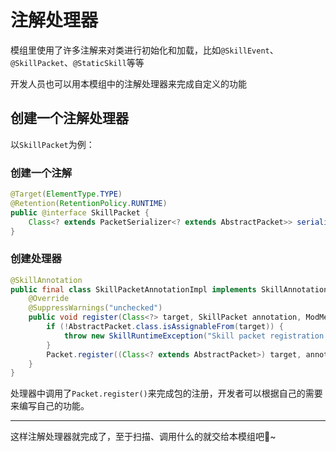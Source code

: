 # 注解处理器

模组里使用了许多注解来对类进行初始化和加载，比如`@SkillEvent`、`@SkillPacket`、`@StaticSkill`等等

开发人员也可以用本模组中的注解处理器来完成自定义的功能

## 创建一个注解处理器

以`SkillPacket`为例：

### 创建一个注解

```java
@Target(ElementType.TYPE)
@Retention(RetentionPolicy.RUNTIME)
public @interface SkillPacket {
    Class<? extends PacketSerializer<? extends AbstractPacket>> serializer() default DefaultPacketSerializer.class;
}

```

### 创建处理器

```java
@SkillAnnotation
public final class SkillPacketAnnotationImpl implements SkillAnnotationRegister<SkillPacket> {
    @Override
    @SuppressWarnings("unchecked")
    public void register(Class<?> target, SkillPacket annotation, ModMetadata mod) {
        if (!AbstractPacket.class.isAssignableFrom(target)) {
            throw new SkillRuntimeException("Skill packet registration failed. Class: %s", target.getName());
        }
        Packet.register((Class<? extends AbstractPacket>) target, annotation);
    }
}
```

处理器中调用了`Packet.register()`来完成包的注册，开发者可以根据自己的需要来编写自己的功能。

---

这样注解处理器就完成了，至于扫描、调用什么的就交给本模组吧🌟~